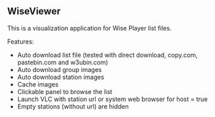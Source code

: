 **WiseViewer**
-
This is a visualization application for Wise Player list files.

Features:

* Auto download list file (tested with direct download, copy.com, pastebin.com and w3ubin.com)
* Auto download group images
* Auto download station images
* Cache images
* Clickable panel to browse the list
* Launch VLC with station url or system web browser for host = true
* Empty stations (without url) are hidden
